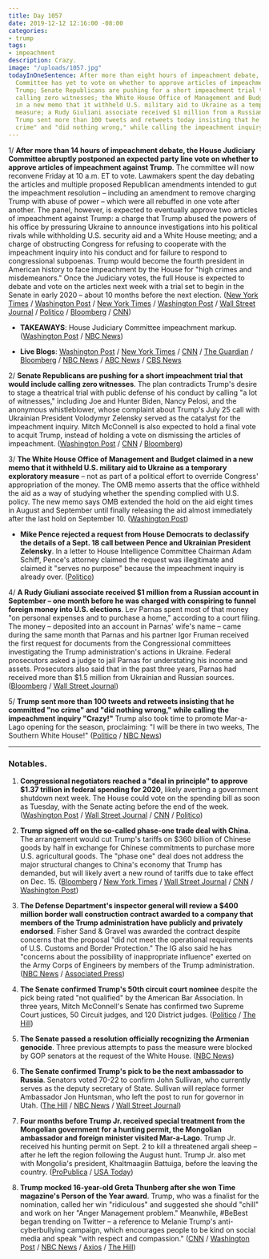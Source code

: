 ```yaml
---
title: Day 1057
date: 2019-12-12 12:16:00 -08:00
categories:
- trump
tags:
- impeachment
description: Crazy.
image: "/uploads/1057.jpg"
todayInOneSentence: After more than eight hours of impeachment debate, the House Judiciary
  Committee has yet to vote on whether to approve articles of impeachment against
  Trump; Senate Republicans are pushing for a short impeachment trial that would include
  calling zero witnesses; the White House Office of Management and Budget claimed
  in a new memo that it withheld U.S. military aid to Ukraine as a temporary exploratory
  measure; a Rudy Giuliani associate received $1 million from a Russian account; and
  Trump sent more than 100 tweets and retweets today insisting that he committed "no
  crime" and "did nothing wrong," while calling the impeachment inquiry "Crazy!"
---
```


1/ **After more than 14 hours of impeachment debate, the House Judiciary Committee abruptly postponed an expected party line vote on whether to approve articles of impeachment against Trump**. The committee will now reconvene Friday at 10 a.m. ET to vote. Lawmakers spent the day debating the articles and multiple proposed Republican amendments intended to gut the impeachment resolution – including an amendment to remove charging Trump with abuse of power – which were all rebuffed in one vote after another. The panel, however, is expected to eventually approve two articles of impeachment against Trump: a charge that Trump abused the powers of his office by pressuring Ukraine to announce investigations into his political rivals while withholding U.S. security aid and a White House meeting; and a charge of obstructing Congress for refusing to cooperate with the impeachment inquiry into his conduct and for failure to respond to congressional subpoenas. Trump would become the fourth president in American history to face impeachment by the House for "high crimes and misdemeanors." Once the Judiciary votes, the full House is expected to debate and vote on the articles next week with a trial set to begin in the Senate in early 2020 – about 10 months before the next election. ([New York Times](https://www.nytimes.com/2019/12/12/us/politics/trump-impeachment-judiciary.html) / [Washington Post](https://www.washingtonpost.com/news/politics/wp/2019/12/12/house-judiciary-committee-abruptly-adjourns-after-marathon-debate-will-vote-on-articles-of-impeachment-friday-morning/) / [New York Times](https://www.nytimes.com/2019/12/12/us/politics/trump-impeachment-judiciary.html) / [Washington Post](https://www.washingtonpost.com/politics/trump-impeachment-live-updates/2019/12/12/f24545e6-1cca-11ea-8d58-5ac3600967a1_story.html) / [Wall Street Journal](https://www.wsj.com/articles/judiciary-committee-debates-impeachment-ahead-of-vote-11576167160) / [Politico](https://www.politico.com/news/2019/12/12/trump-articles-of-impeachment-083429) / [Bloomberg](https://www.bloomberg.com/news/articles/2019-12-12/judiciary-panel-heads-toward-vote-on-trump-s-impeachment) / [CNN](https://www.cnn.com/2019/12/12/politics/judiciary-committee-impeachment-amendment-vote-thursday/index.html))

* **TAKEAWAYS**: House Judiciary Committee impeachment markup. ([Washington Post](https://www.washingtonpost.com/politics/2019/12/12/takeaways-impeachment-articles-markup/) / [NBC News](https://www.nbcnews.com/politics/trump-impeachment-inquiry/live-blog/impeachment-live-updates-judiciary-debates-articles-impeachment-n1100121/ncrd1100861#liveBlogHeader))

* **Live Blogs**: [Washington Post](https://www.washingtonpost.com/politics/trump-impeachment-live-updates/2019/12/12/f24545e6-1cca-11ea-8d58-5ac3600967a1_story.html) / [New York Times](https://www.nytimes.com/2019/12/12/us/politics/trump-impeachment.html) / [CNN](https://www.cnn.com/politics/live-news/impeachment-inquiry-12-12-2019/index.html) / [The Guardian](https://www.theguardian.com/us-news/live/2019/dec/12/donald-trump-news-today-impeachment-house-articles-vote-live-updates) / [Bloomberg](https://www.bloomberg.com/news/articles/2019-12-12/committee-to-debate-amendments-to-articles-impeachment-update) / [NBC News](https://www.nbcnews.com/politics/trump-impeachment-inquiry/live-blog/impeachment-live-updates-judiciary-debates-articles-impeachment-n1100121) / [ABC News](https://abcnews.go.com/Politics/house-judiciary-debates-wording-trump-impeachment-charges/story?id=67683400) / [CBS News](https://www.cbsnews.com/live-news/articles-of-impeachment-trump-house-judiciary-committee-hearing-markup-vote-live/)

2/ **Senate Republicans are pushing for a short impeachment trial that would include calling zero witnesses**. The plan contradicts Trump's desire to stage a theatrical trial with public defense of his conduct by calling "a lot of witnesses," including Joe and Hunter Biden, Nancy Pelosi, and the anonymous whistleblower, whose complaint about Trump's July 25 call with Ukrainian President Volodymyr Zelensky served as the catalyst for the impeachment inquiry. Mitch McConnell is also expected to hold a final vote to acquit Trump, instead of holding a vote on dismissing the articles of impeachment. ([Washington Post](https://www.washingtonpost.com/politics/senate-republicans-look-to-hold-short-impeachment-trial-despite-trumps-desire-for-a-raucous-show/2019/12/11/b55f7da8-1c58-11ea-9ddd-3e0321c180e7_story.html) / [CNN](https://www.cnn.com/2019/12/11/politics/mcconnell-impeachment-trial-acquittal/) / [Bloomberg](https://www.bloomberg.com/news/articles/2019-12-11/gop-senators-leaning-toward-short-impeachment-trial-for-trump))

3/ **The White House Office of Management and Budget claimed in a new memo that it withheld U.S. military aid to Ukraine as a temporary exploratory measure** – not as part of a political effort to override Congress' appropriation of the money. The OMB memo asserts that the office withheld the aid as a way of studying whether the spending complied with U.S. policy. The new memo says OMB extended the hold on the aid eight times in August and September until finally releasing the aid almost immediately after the last hold on September 10. ([Washington Post](https://www.washingtonpost.com/business/economy/in-new-legal-memo-white-house-budget-office-defends-withholding-aid-to-ukraine/2019/12/11/0caa030e-1b95-11ea-826b-14ef38a0f45f_story.html))

* **Mike Pence rejected a request from House Democrats to declassify the details of a Sept. 18 call between Pence and Ukrainian President Zelensky**. In a letter to House Intelligence Committee Chairman Adam Schiff, Pence's attorney claimed the request was illegitimate and claimed it "serves no purpose" because the impeachment inquiry is already over. ([Politico](https://www.politico.com/news/2019/12/11/pence-impeachment-declassify-testimony-083349))

4/ **A Rudy Giuliani associate received $1 million from a Russian account in September – one month before he was charged with conspiring to funnel foreign money into U.S. elections**. Lev Parnas spent most of that money "on personal expenses and to purchase a home," according to a court filing. The money – deposited into an account in Parnas' wife's name – came during the same month that Parnas and his partner Igor Fruman received the first request for documents from the Congressional committees investigating the Trump administration's actions in Ukraine. Federal prosecutors asked a judge to jail Parnas for understating his income and assets. Prosecutors also said that in the past three years, Parnas had received more than $1.5 million from Ukrainian and Russian sources. ([Bloomberg](https://www.bloomberg.com/news/articles/2019-12-11/giuliani-associate-parnas-got-1-million-from-russia-u-s-says) / [Wall Street Journal](https://www.wsj.com/articles/prosecutors-say-giuliani-associate-parnas-hid-income-should-be-detained-11576121113))

5/ **Trump sent more than 100 tweets and retweets insisting that he committed "no crime" and "did nothing wrong," while calling the impeachment inquiry "Crazy!"** Trump also took time to promote Mar-a-Lago opening for the season, proclaiming: "I will be there in two weeks, The Southern White House!" ([Politico](https://www.politico.com/news/2019/12/12/donald-trump-impeachment-083517) / [NBC News](https://www.nbcnews.com/politics/trump-impeachment-inquiry/trump-hours-vote-impeachment-vote-says-no-crime-crazy-n1100546))

---

### Notables.

1. **Congressional negotiators reached a "deal in principle" to approve $1.37 trillion in federal spending for 2020**, likely averting a government shutdown next week. The House could vote on the spending bill as soon as Tuesday, with the Senate acting before the end of the week. ([Washington Post](https://www.washingtonpost.com/powerpost/congressional-negotiators-reach-tentative-13-trillion-federal-spending-deal/2019/12/12/9629c8fa-1d23-11ea-87f7-f2e91143c60d_story.html) / [Wall Street Journal](https://www.wsj.com/articles/white-house-congress-near-spending-deal-as-deadline-approaches-11576161538) / [CNN](https://www.cnn.com/2019/12/12/politics/deal-in-principle-on-2020-spending-bills-reached/index.html) / [Politico](https://www.politico.com/news/2019/12/12/lawmakers-reach-a-bipartisan-deal-in-principle-to-fund-the-government-083826))

2. **Trump signed off on the so-called phase-one trade deal with China**. The arrangement would cut Trump's tariffs on $360 billion of Chinese goods by half in exchange for Chinese commitments to purchase more U.S. agricultural goods. The "phase one" deal does not address the major structural changes to China's economy that Trump has demanded, but will likely avert a new round of tariffs due to take effect on Dec. 15. ([Bloomberg](https://www.bloomberg.com/news/articles/2019-12-12/u-s-reaches-deal-in-principle-with-china-awaits-trump-sign-off) / [New York Times](https://www.nytimes.com/2019/12/12/business/economy/trump-china-trade-deal.html) / [Wall Street Journal](https://www.wsj.com/articles/trump-says-u-s-is-very-close-to-a-big-deal-with-china-on-trade-11576162614) / [CNN](https://www.cnn.com/2019/12/12/politics/us-china-phase-one-trade-deal/index.html) / [Washington Post](https://www.washingtonpost.com/business/2019/12/12/trump-says-trade-deal-with-china-is-very-close-just-days-ahead-tariff-deadline/))

3. **The Defense Department's inspector general will review a $400 million border wall construction contract awarded to a company that members of the Trump administration have publicly and privately endorsed**. Fisher Sand & Gravel was awarded the contract despite concerns that the proposal "did not meet the operational requirements of U.S. Customs and Border Protection." The IG also said he has "concerns about the possibility of inappropriate influence" exerted on the Army Corps of Engineers by members of the Trump administration. ([NBC News](https://www.nbcnews.com/politics/immigration/pentagon-watchdog-plans-review-award-400m-border-wall-contract-firm-n1099911) / [Associated Press](https://apnews.com/d2474701743e9cc9f7ffda888b5371e9))

4. **The Senate confirmed Trump's 50th circuit court nominee** despite the pick being rated "not qualified" by the American Bar Association. In three years, Mitch McConnell's Senate has confirmed two Supreme Court justices, 50 Circuit judges, and 120 District judges. ([Politico](https://www.politico.com/news/2019/12/12/trump-judges-mcconnell-circuit-082836) / [The Hill](https://thehill.com/blogs/floor-action/senate/474212-senate-confirms-trumps-50th-circuit-judge-despite-not-qualified))

5. **The Senate passed a resolution officially recognizing the Armenian genocide**. Three previous attempts to pass the measure were blocked by GOP senators at the request of the White House. ([NBC News](https://www.nbcnews.com/politics/congress/senate-passes-resolution-recognizing-armenian-genocide-n1100886))

6. **The Senate confirmed Trump's pick to be the next ambassador to Russia**. Senators voted 70-22 to confirm John Sullivan, who currently serves as the deputy secretary of State. Sullivan will replace former Ambassador Jon Huntsman, who left the post to run for governor in Utah. ([The Hill](https://thehill.com/homenews/senate/474318-senate-confirms-trumps-russia-ambassador) / [NBC News](https://www.nbcnews.com/politics/congress/senate-confirms-new-trump-ambassador-russia-n1100851) / [Wall Street Journal](https://www.wsj.com/articles/senate-confirms-new-u-s-envoy-to-russia-11576173685))

7. **Four months before Trump Jr. received special treatment from the Mongolian government for a hunting permit, the Mongolian ambassador and foreign minister visited Mar-a-Lago**. Trump Jr. received his hunting permit on Sept. 2 to kill a threatened argali sheep – after he left the region following the August hunt. Trump Jr. also met with Mongolia's president, Khaltmaagiin Battuiga, before the leaving the country. ([ProPublica](https://www.propublica.org/article/trump-inc-podcast-donald-trump-jr-went-to-mongolia-got-special-treatment-from-the-government-and-killed-an-endangered-sheep) / [USA Today](https://www.usatoday.com/story/news/politics/2019/12/12/donald-trump-jr-got-sheep-permit-after-mongolian-officials-florida/4407307002/))

8. **Trump mocked 16-year-old Greta Thunberg after she won Time magazine's Person of the Year award**. Trump, who was a finalist for the nomination, called her win "ridiculous" and suggested she should "chill" and work on her "Anger Management problem." Meanwhile, #BeBest began trending on Twitter – a reference to Melanie Trump's anti-cyberbullying campaign, which encourages people to be kind on social media and speak "with respect and compassion." ([CNN](https://www.cnn.com/2019/12/12/politics/trump-greta-thunberg-time-person-of-the-year/index.html) / [Washington Post](https://www.washingtonpost.com/politics/trump-mocks-16-year-old-greta-thunberg-a-day-after-she-is-named-times-person-of-the-year/2019/12/12/fc66f406-1cda-11ea-8d58-5ac3600967a1_story.html) / [NBC News](https://www.nbcnews.com/politics/donald-trump/trump-mocks-greta-thunberg-after-she-wins-time-person-year-n1100531) / [Axios](https://www.axios.com/greta-thunberg-times-2019-person-year-28ab3eac-f4ee-48cb-aa65-717999df5648.html) / [The Hill](https://thehill.com/homenews/administration/474302-melania-trumps-be-best-hashtag-trends-after-president-goes-after))